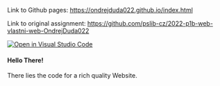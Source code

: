 Link to Github pages:
https://ondrejduda022.github.io/index.html

Link to original assignment:
https://github.com/pslib-cz/2022-p1b-web-vlastni-web-OndrejDuda022

[![Open in Visual Studio Code](https://classroom.github.com/assets/open-in-vscode-718a45dd9cf7e7f842a935f5ebbe5719a5e09af4491e668f4dbf3b35d5cca122.svg)](https://classroom.github.com/online_ide?assignment_repo_id=11251628&assignment_repo_type=AssignmentRepo)

#### Hello There!
There lies the code for a rich quality Website.
